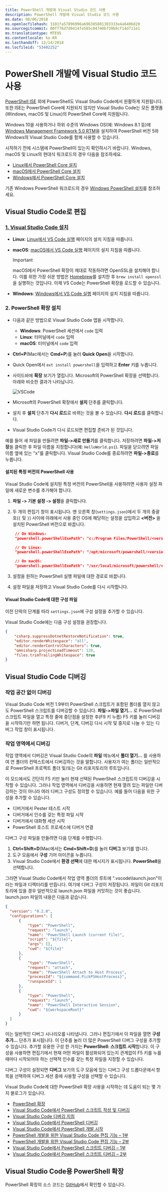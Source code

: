 ```yaml
---
title: PowerShell 개발에 Visual Studio 코드 사용
description: PowerShell 개발에 Visual Studio 코드 사용
ms.date: 08/06/2018
ms.openlocfilehash: 3101fa57896996a696385801303333e4a6406d20
ms.sourcegitcommit: 00ff76d7d9414fe585c04740b739b9cf14d711e1
ms.translationtype: MTE95
ms.contentlocale: ko-KR
ms.lasthandoff: 12/14/2018
ms.locfileid: "53402252"
---
```

# <a name="using-visual-studio-code-for-powershell-development"></a>PowerShell 개발에 Visual Studio 코드 사용

[PowerShell ISE][ise] 외에 PowerShell도 Visual Studio Code에서 원활하게 지원됩니다.
또한 ISE는 PowerShell Core에 지원되지 않지만 Visual Studio Code는 모든 플랫폼(Windows, macOS 및 Linux)의 PowerShell Core에 지원됩니다.

Windows 10을 사용하거나 하위 수준의 Windows OS(예: Windows 8.1 등)에 [Windows Management Framework 5.0 RTM](https://www.microsoft.com/en-us/download/details.aspx?id=50395)을 설치하여 PowerShell 버전 5와 Windows의 Visual Studio Code를 함께 사용할 수 있습니다.

시작하기 전에 시스템에 PowerShell이 있는지 확인하시기 바랍니다.
Windows, macOS 및 Linux의 현대식 워크로드의 경우 다음을 참조하세요.

- [Linux에서 PowerShell Core 설치][install-pscore-linux]
- [macOS에서 PowerShell Core 설치][install-pscore-macos]
- [Windows에서 PowerShell Core 설치][install-pscore-windows]

기존 Windows PowerShell 워크로드의 경우 [Windows PowerShell 설치][install-winps]를 참조하세요.

## <a name="editing-with-visual-studio-code"></a>Visual Studio Code로 편집

### <a name="1-installing-visual-studio-codehttpscodevisualstudiocomdocssetupsetup-overview"></a>[1. Visual Studio Code 설치](https://code.visualstudio.com/Docs/setup/setup-overview)

- **Linux**: [Linux에서 VS Code 실행](https://code.visualstudio.com/docs/setup/linux) 페이지의 설치 지침을 따릅니다.

- **macOS**: [macOS에서 VS Code 실행](https://code.visualstudio.com/docs/setup/mac) 페이지의 설치 지침을 따릅니다.

  > [!IMPORTANT]
  > macOS에서 PowerShell 확장이 제대로 작동하려면 OpenSSL을 설치해야 합니다.
  > 이를 위한 가장 쉬운 방법은 [Homebrew](https://brew.sh/)를 설치한 후 `brew install openssl`을 실행하는 것입니다.
  > 이제 VS Code는 PowerShell 확장을 로드할 수 있습니다.

- **Windows**: [Windows에서 VS Code 실행](https://code.visualstudio.com/docs/setup/windows) 페이지의 설치 지침을 따릅니다.

### <a name="2-installing-powershell-extension"></a>2. PowerShell 확장 설치

- 다음과 같은 방법으로 Visual Studio Code 앱을 시작합니다.
  - **Windows**: PowerShell 세션에서 `code` 입력
  - **Linux**: 터미널에서 `code` 입력
  - **macOS**: 터미널에서 `code` 입력

- **Ctrl+P**(Mac에서는 **Cmd+P**)를 눌러 **Quick Open**을 시작합니다.
- Quick Open에서 `ext install powershell`을 입력하고 **Enter** 키를 누릅니다.
- 사이드바에 **확장** 보기가 열립니다. Microsoft의 PowerShell 확장을 선택합니다.
  아래와 비슷한 결과가 나타납니다.

  ![VSCode](../../images/vscode.png)

- Microsoft의 PowerShell 확장에서 **설치** 단추를 클릭합니다.
- 설치 후 **설치** 단추가 **다시 로드**로 바뀌는 것을 볼 수 있습니다.
  **다시 로드**를 클릭합니다.
- Visual Studio Code가 다시 로드되면 편집할 준비가 된 것입니다.

예를 들어 새 파일을 만들려면 **파일->새로 만들기**를 클릭합니다.
저장하려면 **파일->저장**을 클릭한 후 파일 이름을 지정합니다(예: `HelloWorld.ps1`).
파일을 닫으려면 파일 이름 옆에 있는 "x"를 클릭합니다.
Visual Studio Code를 종료하려면 **파일->종료**를 누릅니다.

#### <a name="using-a-specific-installed-version-of-powershell"></a>설치된 특정 버전의 PowerShell 사용

Visual Studio Code에 설치된 특정 버전의 PowerShell을 사용하려면 사용자 설정 파일에 새로운 변수를 추가해야 합니다.

1. **파일 -> 기본 설정 -> 설정**을 클릭합니다.
1. 두 개의 편집기 창이 표시됩니다.
   맨 오른쪽 창(`settings.json`)에서 두 개의 중괄호(`{` 및 `}`) 사이에 아래에서 사용 중인 OS에 해당하는 설정을 삽입하고 **\<버전\>** 을 설치된 PowerShell 버전으로 바꿉니다.

   ```json
    // On Windows:
    "powershell.powerShellExePath": "c:/Program Files/PowerShell/<version>/pwsh.exe"

    // On Linux:
    "powershell.powerShellExePath": "/opt/microsoft/powershell/<version>/pwsh"

    // On macOS:
    "powershell.powerShellExePath": "/usr/local/microsoft/powershell/<version>/pwsh"
   ```

1. 설정을 원하는 PowerShell 실행 파일에 대한 경로로 바꿉니다.
1. 설정 파일을 저장하고 Visual Studio Code를 다시 시작합니다.

#### <a name="configuration-settings-for-visual-studio-code"></a>Visual Studio Code에 대한 구성 파일

이전 단락의 단계를 따라 `settings.json`에 구성 설정을 추가할 수 있습니다.

Visual Studio Code에는 다음 구성 설정을 권장합니다.

```json
{
    "csharp.suppressDotnetRestoreNotification": true,
    "editor.renderWhitespace": "all",
    "editor.renderControlCharacters": true,
    "omnisharp.projectLoadTimeout": 120,
    "files.trimTrailingWhitespace": true
}
```

## <a name="debugging-with-visual-studio-code"></a>Visual Studio Code 디버깅

### <a name="no-workspace-debugging"></a>작업 공간 없이 디버깅

Visual Studio Code 버전 1.9부터 PowerShell 스크립트가 포함된 폴더를 열지 않고도 PowerShell 스크립트를 디버깅할 수 있습니다.
**파일->파일 열기...** 로 PowerShell 스크립트 파일을 열고 특정 줄에 중단점을 설정한 후(F9 키 누름) F5 키를 눌러 디버깅을 시작하기만 하면 됩니다.
디버거, 단계, 디버깅 다시 시작 및 중지로 나눌 수 있는 디버그 작업 창이 표시됩니다.

### <a name="workspace-debugging"></a>작업 영역에서 디버깅

작업 영역에서 디버깅은 Visual Studio Code의 **파일** 메뉴에서 **폴더 열기...** 를 사용하여 연 폴더의 컨텍스트에서 디버깅하는 것을 말합니다.
사용자가 여는 폴더는 일반적으로 PowerShell 프로젝트 폴더 및/또는 Git 리포지토리의 루트입니다.

이 모드에서도 간단히 F5 키만 눌러 현재 선택된 PowerShell 스크립트의 디버깅을 시작할 수 있습니다.
그러나 작업 영역에서 디버깅을 사용하면 현재 열려 있는 파일만 디버깅하는 것이 아니라 여러 디버그 구성도 정의할 수 있습니다.
예를 들어 다음을 위한 구성을 추가할 수 있습니다.

- 디버거에서 Pester 테스트 시작
- 디버거에서 인수를 갖는 특정 파일 시작
- 디버거에서 대화형 세션 시작
- PowerShell 호스트 프로세스에 디버거 연결

디버그 구성 파일을 만들려면 다음 단계를 수행합니다.

  1. **Ctrl+Shift+D**(Mac에서는 **Cmd+Shift+D**)를 눌러 **디버그** 보기를 엽니다.
  2. 도구 모음에서 **구성** 기어 아이콘을 누릅니다.
  3. Visual Studio Code에서 **환경 선택**에 대한 메시지가 표시됩니다. **PowerShell**을 선택합니다.

  그러면 Visual Studio Code에서 작업 영역 폴더의 루트에 ".vscode\launch.json"이라는 파일과 디렉터리를 만듭니다.
  여기에 디버그 구성이 저장됩니다. 파일이 Git 리포지토리에 있을 경우 일반적으로 launch.json 파일을 커밋하는 것이 좋습니다.
  launch.json 파일의 내용은 다음과 같습니다.

  ```json
  {
    "version": "0.2.0",
    "configurations": [
        {
            "type": "PowerShell",
            "request": "launch",
            "name": "PowerShell Launch (current file)",
            "script": "${file}",
            "args": [],
            "cwd": "${file}"
        },
        {
            "type": "PowerShell",
            "request": "attach",
            "name": "PowerShell Attach to Host Process",
            "processId": "${command.PickPSHostProcess}",
            "runspaceId": 1
        },
        {
            "type": "PowerShell",
            "request": "launch",
            "name": "PowerShell Interactive Session",
            "cwd": "${workspaceRoot}"
        }
    ]
  }
  ```

  이는 일반적인 디버그 시나리오를 나타냅니다.
  그러나 편집기에서 이 파일을 열면 **구성 추가...** 단추가 표시됩니다.
  이 단추를 눌러 더 많은 PowerShell 디버그 구성을 추가할 수 있습니다. 추가할 유용한 구성 한 가지는 **PowerShell: 스크립트 시작**합니다.
  이 구성을 사용하면 편집기에서 현재 어떤 파일이 활성화되어 있는지 관계없이 F5 키를 누를 때마다 시작되어야 하는 선택적 인수를 갖는 특정 파일을 지정할 수 있습니다.

  디버그 구성이 설정되면 **디버그** 보기의 도구 모음에 있는 디버그 구성 드롭다운에서 항목을 선택하여 디버그 세션 중에 사용할 구성을 선택할 수 있습니다.

Visual Studio Code에 대한 PowerShell 확장 사용을 시작하는 데 도움이 되는 몇 가지 블로그가 있습니다.

- [PowerShell 확장][ps-extension]
- [Visual Studio Code에서 PowerShell 스크립트 작성 및 디버깅][debug]
- [Visual Studio Code 디버깅 지침][vscode-guide]
- [Visual Studio Code에서 PowerShell 디버깅][ps-vscode]
- [Visual Studio Code에서 PowerShell 개발 시작][getting-started]
- [PowerShell 개발을 위한 Visual Studio Code 편집 기능 – 1부][editing-part1]
- [PowerShell 개발을 위한 Visual Studio Code 편집 기능 – 2부][editing-part2]
- [Visual Studio Code에서 PowerShell 스크립트 디버깅 – 1부][debugging-part1]
- [Visual Studio Code에서 PowerShell 스크립트 디버깅 – 2부][debugging-part2]

[ise]: ../ise/Introducing-the-Windows-PowerShell-ISE.md
[install-pscore-linux]:  ../../setup/Installing-PowerShell-Core-on-Linux.md
[install-pscore-macos]:  ../../setup/Installing-PowerShell-Core-on-macOS.md
[install-pscore-windows]: ../../setup/Installing-PowerShell-Core-on-Windows.md
[install-winps]: ../../setup/Installing-Windows-PowerShell.md
[ps-extension]: https://blogs.msdn.microsoft.com/cdndevs/2015/12/11/visual-studio-code-powershell-extension/
[debug]: https://blogs.msdn.microsoft.com/powershell/2015/11/16/announcing-powershell-language-support-for-visual-studio-code-and-more/
[vscode-guide]: https://johnpapa.net/debugging-with-visual-studio-code/
[ps-vscode]: https://github.com/PowerShell/vscode-powershell/tree/master/examples
[getting-started]: https://blogs.technet.microsoft.com/heyscriptingguy/2016/12/05/get-started-with-powershell-development-in-visual-studio-code/
[editing-part1]: https://blogs.technet.microsoft.com/heyscriptingguy/2017/01/11/visual-studio-code-editing-features-for-powershell-development-part-1/
[editing-part2]: https://blogs.technet.microsoft.com/heyscriptingguy/2017/01/12/visual-studio-code-editing-features-for-powershell-development-part-2/
[debugging-part1]: https://blogs.technet.microsoft.com/heyscriptingguy/2017/02/06/debugging-powershell-script-in-visual-studio-code-part-1/
[debugging-part2]: https://blogs.technet.microsoft.com/heyscriptingguy/2017/02/13/debugging-powershell-script-in-visual-studio-code-part-2/

## <a name="powershell-extension-for-visual-studio-code"></a>Visual Studio Code용 PowerShell 확장

PowerShell 확장의 소스 코드는 [GitHub](https://github.com/PowerShell/vscode-powershell)에서 확인할 수 있습니다.
